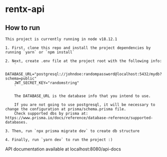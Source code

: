 # rentx-api

## How to run
    This project is currently running in node v18.12.1

    1. First, clone this repo and install the project dependencies by running `yarn` or `npm install`

    2. Next, create .env file at the project root with the following info:
        `
        DATABASE_URL="postgresql://johndoe:randompassword@localhost:5432/mydb?schema=public"
        JWT_SECRET_KEY="randomstring"
        `

        The DATABASE_URL is the database info that you intend to use.

        If you are not going to use postgresql, it will be necessary to change the configuration at prisma/schema.prisma file. 
        Check supported dbs by prisma at: https://www.prisma.io/docs/reference/database-reference/supported-databases.

    3. Then, run `npx prisma migrate dev` to create db structure

    4. Finally, run `yarn dev` to run the project :)


API documentation available at localhost:8080/api-docs
